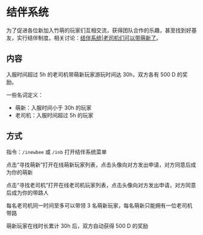 # 结伴系统

为了促进各位新加入竹萌的玩家们互相交流，获得团队合作的乐趣，甚至找到好基友，实行结伴制度。相关讨论：[结伴系统\|老司机们可以带萌新了](https://discuss.imyvm.org/d/8--)。

## 内容

入服时间超过 5h 的老司机带萌新玩家游玩时间达 30h，双方各有 500 D 的奖励。

一些名词定义：

* 萌新：入服时间小于 30h 的玩家
* 老司机：入服时间超过 5h 的玩家

## 方式

指令：`/inewbee` 或 `/inb` 打开结伴系统菜单

点击“寻找萌新”打开在线萌新玩家列表，点击头像向对方发出申请，对方同意后成为你的萌新

点击“寻找老司机”打开在线老司机玩家列表，点击头像向对方发出申请，对方同意后成为你的带路人

每名老司机同一时间至多可以带领 3 名萌新玩家，每名萌新只能拥有一位老司机带路

萌新玩家在线时长累计 30h 后，双方自动获得 500 D 的奖励


